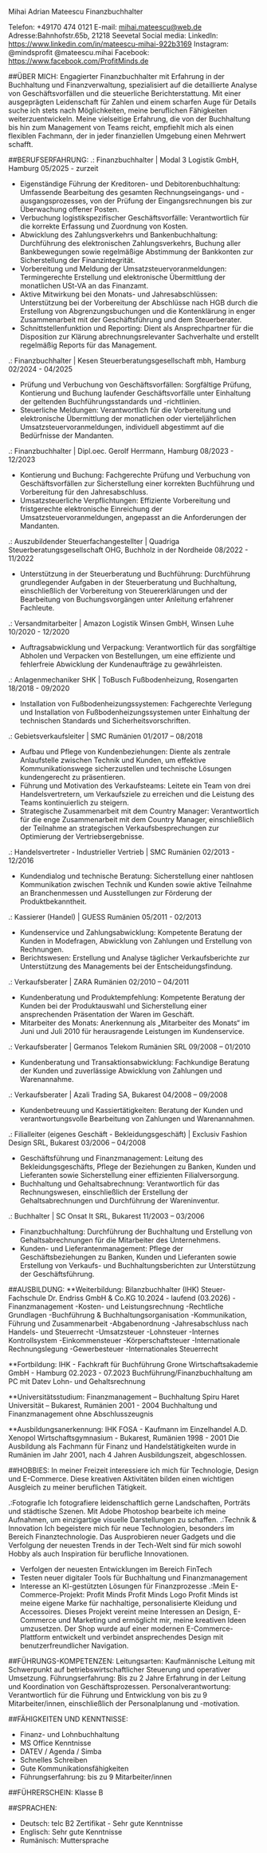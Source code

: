 Mihai Adrian Mateescu
Finanzbuchhalter

Telefon: +49170 474 0121
E-mail: mihai.mateescu@web.de
Adresse:Bahnhofstr.65b, 21218 Seevetal
Social media:
LinkedIn: https://www.linkedin.com/in/mateescu-mihai-922b3169
Instagram: @mindsprofit
           @mateescu.mihai
Facebook: https://www.facebook.com/ProfitMinds.de

##ÜBER MICH:
Engagierter Finanzbuchhalter mit Erfahrung in der Buchhaltung und Finanzverwaltung, spezialisiert auf die detaillierte Analyse von Geschäftsvorfällen und die steuerliche Berichterstattung.	Mit einer ausgeprägten Leidenschaft für Zahlen und einem scharfen Auge für Details suche ich stets nach Möglichkeiten, meine beruflichen Fähigkeiten weiterzuentwickeln. Meine vielseitige Erfahrung, die von der Buchhaltung bis hin zum Management von Teams reicht, empfiehlt mich als einen flexiblen Fachmann, der in jeder finanziellen Umgebung einen Mehrwert schafft.
	
##BERUFSERFAHRUNG:
.: Finanzbuchhalter | Modal 3 Logistik GmbH, Hamburg
05/2025 - zurzeit
- Eigenständige Führung der Kreditoren- und Debitorenbuchhaltung: Umfassende Bearbeitung des gesamten Rechnungseingangs- und -ausgangsprozesses, von der Prüfung der Eingangsrechnungen bis zur Überwachung offener Posten.
- Verbuchung logistikspezifischer Geschäftsvorfälle: Verantwortlich für die korrekte Erfassung und Zuordnung von Kosten.
- Abwicklung des Zahlungsverkehrs und Bankenbuchhaltung: Durchführung des elektronischen Zahlungsverkehrs, Buchung aller Bankbewegungen sowie regelmäßige Abstimmung der Bankkonten zur Sicherstellung der Finanzintegrität.
- Vorbereitung und Meldung der Umsatzsteuervoranmeldungen: Termingerechte Erstellung und elektronische Übermittlung der monatlichen USt-VA an das Finanzamt.
- Aktive Mitwirkung bei den Monats- und Jahresabschlüssen: Unterstützung bei der Vorbereitung der Abschlüsse nach HGB durch die Erstellung von Abgrenzungsbuchungen und die Kontenklärung in enger Zusammenarbeit mit der Geschäftsführung und dem Steuerberater.
- Schnittstellenfunktion und Reporting: Dient als Ansprechpartner für die Disposition zur Klärung abrechnungsrelevanter Sachverhalte und erstellt regelmäßig Reports für das Management.

.: Finanzbuchhalter | Kesen Steuerberatungsgesellschaft mbh, Hamburg
02/2024 - 04/2025
- Prüfung und Verbuchung von Geschäftsvorfällen: Sorgfältige Prüfung, Kontierung und Buchung laufender Geschäftsvorfälle unter Einhaltung der geltenden Buchführungsstandards und -richtlinien.
- Steuerliche Meldungen: Verantwortlich für die Vorbereitung und elektronische Übermittlung der monatlichen oder vierteljährlichen Umsatzsteuervoranmeldungen, individuell abgestimmt auf die Bedürfnisse der Mandanten.

.: Finanzbuchhalter | Dipl.oec. Gerolf Herrmann, Hamburg
08/2023 - 12/2023
- Kontierung und Buchung: Fachgerechte Prüfung und Verbuchung von Geschäftsvorfällen zur Sicherstellung einer korrekten Buchführung und Vorbereitung für den Jahresabschluss.
- Umsatzsteuerliche Verpflichtungen: Effiziente Vorbereitung und fristgerechte elektronische Einreichung der Umsatzsteuervoranmeldungen, angepasst an die Anforderungen der Mandanten.

.: Auszubildender Steuerfachangestellter | Quadriga Steuerberatungsgesellschaft OHG, Buchholz in der Nordheide
08/2022 - 11/2022
- Unterstützung in der Steuerberatung und Buchführung: Durchführung grundlegender Aufgaben in der Steuerberatung und Buchhaltung, einschließlich der Vorbereitung von Steuererklärungen und der Bearbeitung von Buchungsvorgängen unter Anleitung erfahrener Fachleute.
	
.: Versandmitarbeiter | Amazon Logistik Winsen GmbH, Winsen Luhe
10/2020 - 12/2020
- Auftragsabwicklung und Verpackung: Verantwortlich für das sorgfältige Abholen und Verpacken von Bestellungen, um eine effiziente und fehlerfreie Abwicklung der Kundenaufträge zu gewährleisten.

.: Anlagenmechaniker SHK | ToBusch Fußbodenheizung, Rosengarten
18/2018 - 09/2020
- Installation von Fußbodenheizungssystemen: Fachgerechte Verlegung und Installation von Fußbodenheizungssystemen unter Einhaltung der technischen Standards und Sicherheitsvorschriften.

.: Gebietsverkaufsleiter | SMC Rumänien
01/2017 – 08/2018
- Aufbau und Pflege von Kundenbeziehungen: Diente als zentrale Anlaufstelle zwischen Technik und Kunden, um effektive Kommunikationswege sicherzustellen und technische Lösungen kundengerecht zu präsentieren.
- Führung und Motivation des Verkaufsteams: Leitete ein Team von drei Handelsvertretern, um Verkaufsziele zu erreichen und die Leistung des Teams kontinuierlich zu steigern.
- Strategische Zusammenarbeit mit dem Country Manager: Verantwortlich für die enge Zusammenarbeit mit dem Country Manager, einschließlich der Teilnahme an strategischen Verkaufsbesprechungen zur Optimierung der Vertriebsergebnisse.

.: Handelsvertreter - Industrieller Vertrieb | SMC Rumänien
02/2013 - 12/2016
- Kundendialog und technische Beratung: Sicherstellung einer nahtlosen Kommunikation zwischen Technik und Kunden sowie aktive Teilnahme an Branchenmessen und Ausstellungen zur Förderung der Produktbekanntheit.

.: Kassierer (Handel) | GUESS Rumänien
05/2011 - 02/2013
- Kundenservice und Zahlungsabwicklung: Kompetente Beratung der Kunden in Modefragen, Abwicklung von Zahlungen und Erstellung von Rechnungen.
- Berichtswesen: Erstellung und Analyse täglicher Verkaufsberichte zur Unterstützung des Managements bei der Entscheidungsfindung.

.: Verkaufsberater | ZARA Rumänien
02/2010 – 04/2011
- Kundenberatung und Produktempfehlung: Kompetente Beratung der Kunden bei der Produktauswahl und Sicherstellung einer ansprechenden Präsentation der Waren im Geschäft.
- Mitarbeiter des Monats: Anerkennung als „Mitarbeiter des Monats“ im Juni und Juli 2010 für herausragende Leistungen im Kundenservice.

.: Verkaufsberater | Germanos Telekom Rumänien SRL
09/2008 – 01/2010
- Kundenberatung und Transaktionsabwicklung: Fachkundige Beratung der Kunden und zuverlässige Abwicklung von Zahlungen und Warenannahme.

.: Verkaufsberater | Azali Trading SA, Bukarest
04/2008 – 09/2008
- Kundenbetreuung und Kassiertätigkeiten: Beratung der Kunden und verantwortungsvolle Bearbeitung von Zahlungen und Warenannahmen.

.: Filialleiter (eigenes Geschäft - Bekleidungsgeschäft) | Exclusiv Fashion Design SRL, Bukarest
03/2006 – 04/2008
- Geschäftsführung und Finanzmanagement: Leitung des Bekleidungsgeschäfts, Pflege der Beziehungen zu Banken, Kunden und Lieferanten sowie Sicherstellung einer effizienten Filialversorgung.
- Buchhaltung und Gehaltsabrechnung: Verantwortlich für das Rechnungswesen, einschließlich der Erstellung der Gehaltsabrechnungen und Durchführung der Wareninventur.

.: Buchhalter | SC Onsat It SRL, Bukarest
11/2003 – 03/2006
- Finanzbuchhaltung: Durchführung der Buchhaltung und Erstellung von Gehaltsabrechnungen für die Mitarbeiter des Unternehmens.
- Kunden- und Lieferantenmanagement: Pflege der Geschäftsbeziehungen zu Banken, Kunden und Lieferanten sowie Erstellung von Verkaufs- und Buchhaltungsberichten zur Unterstützung der Geschäftsführung.

##AUSBILDUNG:
**Weiterbildung: Bilanzbuchhalter (IHK)
Steuer-Fachschule Dr. Endriss GmbH & Co.KG
10.2024 - laufend (03.2026)
-Finanzmanagement
-Kosten- und Leistungsrechnung
-Rechtliche Grundlagen
-Buchführung & Buchhaltungsorganisation
-Kommunikation, Führung und Zusammenarbeit
-Abgabenordnung
-Jahresabschluss nach Handels- und Steuerrecht
-Umsatzsteuer
-Lohnsteuer
-Internes Kontrollsystem
-Einkommensteuer
-Körperschaftsteuer
-Internationale Rechnungslegung
-Gewerbesteuer
-Internationales Steuerrecht

**Fortbildung: IHK - Fachkraft für Buchführung
Grone Wirtschaftsakademie GmbH - Hamburg
02.2023 - 07.2023
Buchführung/Finanzbuchhaltung am PC mit Datev
Lohn- und Gehaltsrechnung

**Universitätsstudium: Finanzmanagement – Buchhaltung
Spiru Haret Universität – Bukarest, Rumänien
2001 - 2004
Buchhaltung und Finanzmanagement
ohne Abschlusszeugnis

**Ausbildungsanerkennung: IHK FOSA - Kaufmann im Einzelhandel
A.D. Xenopol Wirtschaftsgymnasium - Bukarest, Rumänien
1998 - 2001
Die Ausbildung als Fachmann für Finanz und Handelstätigkeiten wurde in Rumänien im Jahr 2001, nach 4 Jahren Ausbildungszeit, abgeschlossen.

##HOBBIES:
In meiner Freizeit interessiere ich mich für Technologie, Design und E-Commerce. Diese kreativen Aktivitäten bilden einen wichtigen Ausgleich zu meiner beruflichen Tätigkeit.

.:Fotografie
Ich fotografiere leidenschaftlich gerne Landschaften, Porträts und städtische Szenen. Mit Adobe Photoshop bearbeite ich meine Aufnahmen, um einzigartige visuelle Darstellungen zu schaffen.
.:Technik & Innovation
Ich begeistere mich für neue Technologien, besonders im Bereich Finanztechnologie. Das Ausprobieren neuer Gadgets und die Verfolgung der neuesten Trends in der Tech-Welt sind für mich sowohl Hobby als auch Inspiration für berufliche Innovationen.
- Verfolgen der neuesten Entwicklungen im Bereich FinTech
- Testen neuer digitaler Tools für Buchhaltung und Finanzmanagement
- Interesse an KI-gestützten Lösungen für Finanzprozesse
.:Mein E-Commerce-Projekt: Profit Minds
Profit Minds Logo
Profit Minds ist meine eigene Marke für nachhaltige, personalisierte Kleidung und Accessoires. Dieses Projekt vereint meine Interessen an Design, E-Commerce und Marketing und ermöglicht mir, meine kreativen Ideen umzusetzen.
Der Shop wurde auf einer modernen E-Commerce-Plattform entwickelt und verbindet ansprechendes Design mit benutzerfreundlicher Navigation.

##FÜHRUNGS-KOMPETENZEN:
Leitungsarten: Kaufmännische Leitung mit Schwerpunkt auf betriebswirtschaftlicher Steuerung und operativer Umsetzung.
Führungserfahrung: Bis zu 2 Jahre Erfahrung in der Leitung und Koordination von Geschäftsprozessen.
Personalverantwortung: Verantwortlich für die Führung und Entwicklung von bis zu 9 Mitarbeiter/innen, einschließlich der Personalplanung und -motivation.

##FÄHIGKEITEN UND KENNTNISSE:
- Finanz- und Lohnbuchhaltung
- MS Office Kenntnisse
- DATEV / Agenda / Simba
- Schnelles Schreiben
- Gute Kommunikationsfähigkeiten
- Führungserfahrung: bis zu 9 Mitarbeiter/innen

##FÜHRERSCHEIN:
Klasse B

##SPRACHEN:
- Deutsch: telc B2 Zertifikat - Sehr gute Kenntnisse
- Englisch: Sehr gute Kenntnisse
- Rumänisch: Muttersprache